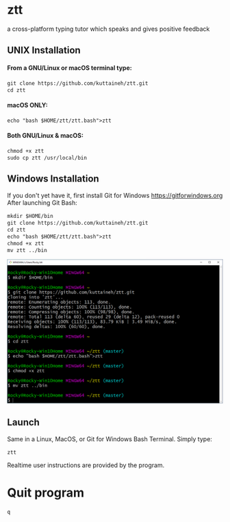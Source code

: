 # ztt
a cross-platform typing tutor which speaks and gives positive feedback

## UNIX Installation

#### From a GNU/Linux or macOS terminal type:
```
git clone https://github.com/kuttaineh/ztt.git
cd ztt
```
#### macOS ONLY:
```
echo "bash $HOME/ztt/ztt.bash">ztt
```
#### Both GNU/Linux & macOS:
```
chmod +x ztt
sudo cp ztt /usr/local/bin
```
## Windows Installation

If you don't yet have it, first install Git for Windows https://gitforwindows.org
After launching Git Bash:
```
mkdir $HOME/bin
git clone https://github.com/kuttaineh/ztt.git
cd ztt
echo "bash $HOME/ztt/ztt.bash">ztt
chmod +x ztt
mv ztt ../bin
```

![Git for Windows](gitforwindows.png)

## Launch

Same in a Linux, MacOS, or Git for Windows Bash Terminal. Simply type:
```
ztt
```
Realtime user instructions are provided by the program. 

# Quit program
```
q
```
